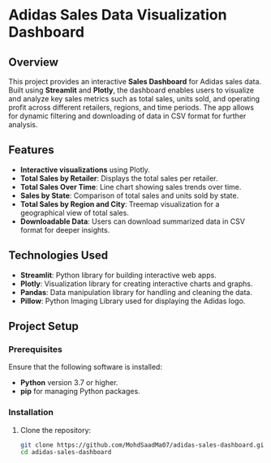 # Adidas Sales Data Visualization Dashboard

## Overview
This project provides an interactive **Sales Dashboard** for Adidas sales data. Built using **Streamlit** and **Plotly**, the dashboard enables users to visualize and analyze key sales metrics such as total sales, units sold, and operating profit across different retailers, regions, and time periods. The app allows for dynamic filtering and downloading of data in CSV format for further analysis.

## Features
- **Interactive visualizations** using Plotly.
- **Total Sales by Retailer**: Displays the total sales per retailer.
- **Total Sales Over Time**: Line chart showing sales trends over time.
- **Sales by State**: Comparison of total sales and units sold by state.
- **Total Sales by Region and City**: Treemap visualization for a geographical view of total sales.
- **Downloadable Data**: Users can download summarized data in CSV format for deeper insights.

## Technologies Used
- **Streamlit**: Python library for building interactive web apps.
- **Plotly**: Visualization library for creating interactive charts and graphs.
- **Pandas**: Data manipulation library for handling and cleaning the data.
- **Pillow**: Python Imaging Library used for displaying the Adidas logo.

## Project Setup

### Prerequisites
Ensure that the following software is installed:
- **Python** version 3.7 or higher.
- **pip** for managing Python packages.

### Installation

1. Clone the repository:
   ```bash
   git clone https://github.com/MohdSaadMa07/adidas-sales-dashboard.git
   cd adidas-sales-dashboard
